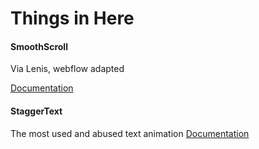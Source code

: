 # Things in Here

#### SmoothScroll

Via Lenis, webflow adapted

[Documentation](/src/smoothScroll/readme.md)

#### StaggerText

The most used and abused text animation
[Documentation](/src/staggerText/readme.md)
